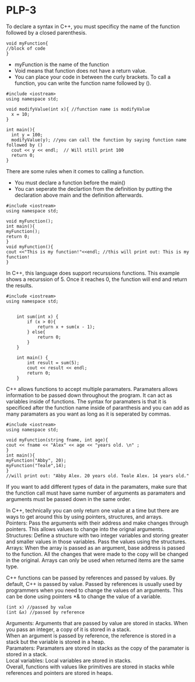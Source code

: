 # PLP-3

To declare a syntax in C++, you must specificy the name of the function followed by a closed parenthesis. <br>
```
void myFunction{
//block of code
}
```
  - myFunction is the name of the function
  - Void means that function does not have a return value. 
  - You can place your code in between the curly brackets.
To call a function, you can write the function name followed by ().
  ```
  #include <iostream>
  using namespace std;

  void modifyValue(int x){ //function name is modifyValue
    x = 10;  
  }

  int main(){
    int y = 100;
    modifyValue(y); //you can call the function by saying function name followed by ()
    cout << y << endl;  // Will still print 100
    return 0;
  }

  ```
There are some rules when it comes to calling a function.
  - You must declare a function before the main()
  - You can seperate the declartion from the definition by putting the declaration above main and the definition afterwards.
 
  ```
  #include <iostream>
  using namespace std;

  void myFunction();
  int main(){
  myFunction();
  return 0;
  }
  void myFunction(){
  cout <<"This is my function!"<<endl; //this will print out: This is my function!
  }
  ```
In C++, this language does support recurssions functions. This example shows a recurssion of 5. Once it reaches 0, the function will end and return the results. 
```
#include <iostream>
using namespace std;


    int sum(int x) {
        if (x > 0){
            return x + sum(x - 1);
        } else{
            return 0;
        }
    }

    int main() {
        int result = sum(5);
        cout << result << endl;
        return 0;
    }

```
C++ allows functions to accept multiple paramaters. Paramaters allows information to be passed down throughout the program. It can act as variables inside of functions. 
The syntax for paramaters is that it is specificed after the function name inside of paranthesis and you can add as many paramaters as you want as long as it is seperated by commas. 

```
#include <iostream>
using namespace std;

void myFunction(string fname, int age){
cout << fname << "Alex" << age << "years old. \n" ;
}
int main(){
myFunction("Abby", 20);
myFunction("Teale",14);
}
//will print out: "Abby Alex. 20 years old. Teale Alex. 14 years old."
```
If you want to add different types of data in the paramaters, make sure that the function call must have same number of arguments as paramaters and arguments must be passed down in the same order. 

In C++, technically you can only return one value at a time but there are ways to get around this by using pointers, structures, and arrays. <br>
Pointers: Pass the arguments with their address and make changes through pointers. This allows values to change into the orignal arguments. <br>
Structures: Define a structure with two integer variables and storing greater and smaller values in those variables. Pass the values using the structures. <br>
Arrays: When the array is passed as an argument, base address is passed to the function. All the changes that were made to the copy will be changed in the original. Arrays can only be used when returned items are the same type. <br>

C++ functions can be passed by references and passed by values. By default, C++ is passed by value. Passed by references is usually used by programmers when you need to change the values of an arguments. This can be done using pointers *& to change the value of a variable. 
```
(int x) //passed by value
(int &x) //passed by reference

```
Arguments: Arguments that are passed by value are stored in stacks. When you pass an integer, a copy of it is stored in a stack. <br> 
When an argument is passed by reference, the reference is stored in a stack but the variable is stored in a heap. <br>
Paramaters: Paramaters are stored in stacks as the copy of the paramater is stored in a stack. <br>
Local variables: Local variables are stored in stacks. <br>
Overall, functions with values like primitives are stored in stacks while references and pointers are stored in heaps. 

